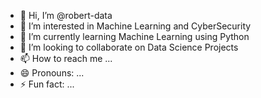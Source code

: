 - 👋 Hi, I’m @robert-data
- 👀 I’m interested in Machine Learning and CyberSecurity
- 🌱 I’m currently learning Machine Learning using Python
- 💞️ I’m looking to collaborate on Data Science Projects
- 📫 How to reach me ...
- 😄 Pronouns: ...
- ⚡ Fun fact: ...

<!---
robert-data/robert-data is a ✨ special ✨ repository because its `README.md` (this file) appears on your GitHub profile.
You can click the Preview link to take a look at your changes.
--->
